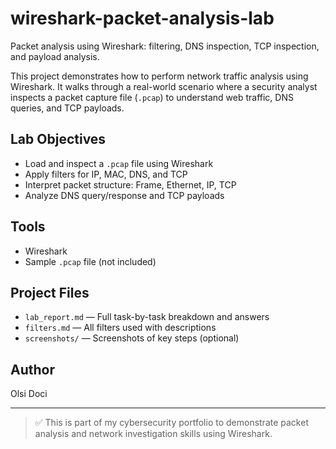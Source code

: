 # wireshark-packet-analysis-lab
Packet analysis using Wireshark: filtering, DNS inspection, TCP inspection, and payload analysis.

This project demonstrates how to perform network traffic analysis using Wireshark. It walks through a real-world scenario where a security analyst inspects a packet capture file (`.pcap`) to understand web traffic, DNS queries, and TCP payloads.

## Lab Objectives

- Load and inspect a `.pcap` file using Wireshark
- Apply filters for IP, MAC, DNS, and TCP
- Interpret packet structure: Frame, Ethernet, IP, TCP
- Analyze DNS query/response and TCP payloads

## Tools

- Wireshark
- Sample `.pcap` file (not included)

## Project Files

- `lab_report.md` — Full task-by-task breakdown and answers
- `filters.md` — All filters used with descriptions
- `screenshots/` — Screenshots of key steps (optional)

## Author

Olsi Doci

---

> ✅ This is part of my cybersecurity portfolio to demonstrate packet analysis and network investigation skills using Wireshark.
